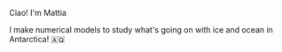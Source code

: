 Ciao! I'm Mattia

I make numerical models to study what's going on with ice and ocean in Antarctica! 🇦🇶
<!---
MPoinelli/MPoinelli is a ✨ special ✨ repository because its `README.md` (this file) appears on your GitHub profile.
You can click the Preview link to take a look at your changes.
--->

